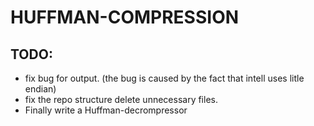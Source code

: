 # HUFFMAN-COMPRESSION


## TODO:
  * fix bug for output. (the bug is caused by the fact that intell uses litle endian)
  * fix the repo structure delete unnecessary files.
  * Finally write a Huffman-decrompressor
